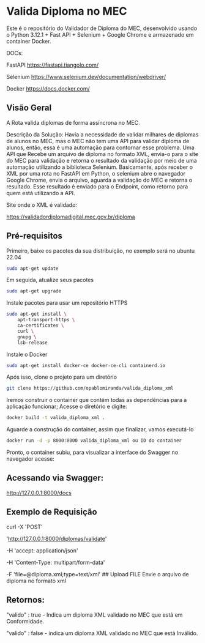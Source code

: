 # Valida Diploma no MEC

Este é o repositório do Validador de Diploma do MEC, desenvolvido usando o Python 3.12.1 + Fast API + Selenium + Google Chrome e armazenado em container Docker.

DOCs: 

FastAPI
https://fastapi.tiangolo.com/

Selenium
https://www.selenium.dev/documentation/webdriver/

Docker
https://docs.docker.com/



## Visão Geral

A Rota valida diplomas de forma assíncrona no MEC.

Descrição da Solução:
Havia a necessidade de validar milhares de diplomas de alunos no MEC, mas o MEC não tem uma API para validar diploma de alunos, então, essa é uma automação para contornar esse problema. Uma API que Recebe um arquivo de diploma no formato XML, envia-o para o site do MEC para validação e retorna o resultado da validação por meio de uma automação utilizando a biblioteca Selenium. Basicamente, após receber o XML por uma rota no FastAPI em Python, o selenium abre o navegador Google Chrome, envia o arquivo, aguarda a validação do MEC e retorna o resultado. Esse resultado é enviado para o Endpoint, como retorno para quem está utilizando a API.


Site onde o XML é validado:

https://validadordiplomadigital.mec.gov.br/diploma



## Pré-requisitos

Primeiro, baixe os pacotes da sua distribuição, no exemplo será no ubuntu 22.04

```bash
sudo apt-get update 
```

Em seguida, atualize seus pacotes

```bash
sudo apt-get upgrade
```

Instale pacotes para usar um repositório HTTPS

```bash
sudo apt-get install \
    apt-transport-https \
    ca-certificates \
    curl \
    gnupg \
    lsb-release
```


Instale o Docker

```bash
sudo apt-get install docker-ce docker-ce-cli containerd.io
```

Após isso, clone o projeto para um diretório

```bash
git clone https://github.com/opablomiranda/valida_diploma_xml
```

Iremos construir o container que contém todas as dependências para a aplicação funcionar; Acesse o diretório e digite:
```bash
docker build -t valida_diploma_xml .
```

Aguarde a construção do container, assim que finalizar, vamos executá-lo

```bash
docker run -d -p 8000:8000 valida_diploma_xml ou ID do container
```
Pronto, o container subiu, para visualizar a interface do Swagger no navegador acesse:

## Acessando via Swagger:

http://127.0.0.1:8000/docs


## Exemplo de Requisição

curl -X 'POST'

'http://127.0.0.1:8000/diplomas/validate'

-H 'accept: application/json'

-H 'Content-Type: multipart/form-data'

-F 'file=@diploma.xml;type=text/xml' ## Upload FILE Envie o arquivo de diploma no formato xml





## Retornos:

"valido" : true - Indica um diploma XML validado no MEC que está em Conformidade.

"valido" : false - indica um diploma XML validado no MEC que está Inválido.
